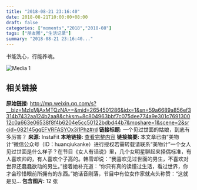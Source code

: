 ```yaml
---
title: "2018-08-21 23:16:40"
date: 2018-08-21T10:00:00+08:00
draft: false
categories: ["moments","2018","2018-08"]
tags: ["朋友圈","生活记录"]
summary: "2018-08-21 23:16:40..."
---
```


书能洗心，行能养魂。

![Media 1](/Moments/photos/2018-08-21/201808212316400.jpg)

## 相关链接

**原始链接:** http://mp.weixin.qq.com/s?__biz=MzIxMjAxMTQzNA==&mid=2654501286&idx=1&sn=59a6689a856ef3314b7432aa124b2aa8&chksm=8c804963bbf7c075dee774a9e301c769130012c0a663e06538f8f4b6204e5cc50122bdbd44b7&mpshare=1&scene=2&srcid=082145gqEFVRFASYOx3i1Phz#rd
**链接标题:** 一个见过世面的姑娘，到底有多厉害？
**来源:** InstaFit
**本地链接:** [查看完整内容](/link_content/2018/08/2018-08-21/link_content/)
**链接摘要:** 本文章已由”美物计“微信公众号（ID：huanqiukanke）进行授权若需转载请联系“美物计”一个女人见过世面是什么样子？在节目《女人有话说》里，几个女明星聊起来择偶标准，有人喜欢帅的，有人喜欢个子高的。韩雪却说：“我喜欢见过世面的男生，不喜欢对世界还蠢蠢欲动的男生。”接着她补充道：“你只有真的读懂过生活，看过世界，你才会珍惜眼前所拥有的东西。”她话音刚落，节目中有位女作家就点头称赞：“这就是见...
**包含图片:** 12 张

